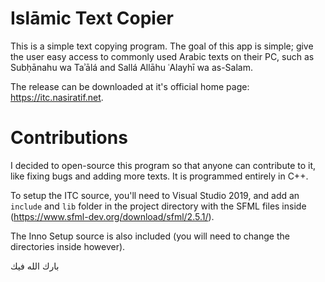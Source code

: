 # Islāmic Text Copier
This is a simple text copying program. The goal of this app is simple; give the user easy access to commonly used Arabic texts on their PC, such as Subḥānahu wa Taʾālá and Sallá Allāhu ʿAlayhī wa as-Salam.

The release can be downloaded at it's official home page: https://itc.nasiratif.net.

# Contributions
I decided to open-source this program so that anyone can contribute to it, like fixing bugs and adding more texts. It is programmed entirely in C++.

To setup the ITC source, you'll need to Visual Studio 2019, and add an `include` and `lib` folder in the project directory with the SFML files inside (https://www.sfml-dev.org/download/sfml/2.5.1/).

The Inno Setup source is also included (you will need to change the directories inside however).

بارك الله فيك
